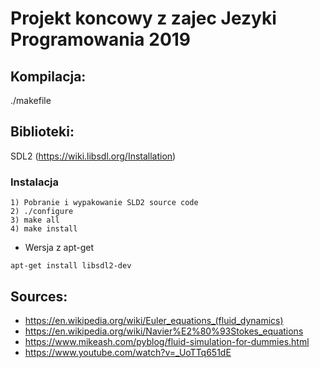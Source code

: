 # Projekt koncowy z zajec Jezyki Programowania 2019

## Kompilacja:

  ./makefile

## Biblioteki:

  SDL2 (https://wiki.libsdl.org/Installation)

### Instalacja
```
1) Pobranie i wypakowanie SLD2 source code
2) ./configure
3) make all
4) make install  
```
* Wersja z apt-get
```
apt-get install libsdl2-dev
```

## Sources:

* https://en.wikipedia.org/wiki/Euler_equations_(fluid_dynamics)
* https://en.wikipedia.org/wiki/Navier%E2%80%93Stokes_equations
* https://www.mikeash.com/pyblog/fluid-simulation-for-dummies.html
* https://www.youtube.com/watch?v=_UoTTq651dE